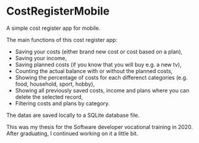 # CostRegisterMobile
A simple cost register app for mobile.

The main functions of this cost register app:
- Saving your costs (either brand new cost or cost based on a plan),
- Saving your income,
- Saving planned costs (if you know that you will buy e.g. a new tv),
- Counting the actual balance with or without the planned costs,
- Showing the percentage of costs for each differenct categories (e.g. food, household, sport, hobby),
- Showing all previously saved costs, income and plans where you can delete the selected record,
- Filtering costs and plans by category.

The datas are saved locally to a SQLite database file.

This was my thesis for the Software developer vocational training in 2020. After graduating, I continued working on it a little bit.
